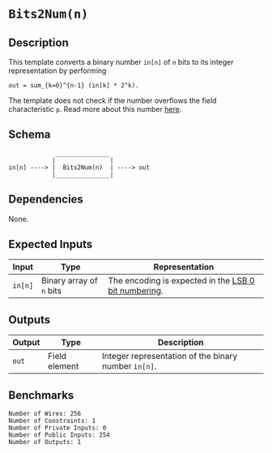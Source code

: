 # `Bits2Num(n)`

## Description

This template converts a binary number `in[n]` of `n` bits to its integer representation by performing
```
out = sum_{k=0}^{n-1} (in[k] * 2^k).
```
The template does not check if the number overflows the field characteristic `p`. Read more about this number [here](../../../../README.md).

## Schema

```
             _______________     
            |               |
in[n] ----> |  Bits2Num(n)  | ----> out
            |_______________|     
```

## Dependencies

None.

## Expected Inputs

| Input              | Type                      | Representation             |
| -------------      | -------------             | -------------      | 
| `in[n]`            | Binary array of `n` bits  | The encoding is expected in the [LSB 0 bit numbering](https://en.wikipedia.org/wiki/Bit_numbering#LSB_0_bit_numbering). |

## Outputs

| Output           | Type          | Description     |
| -------------    | ------------- | ----------      | 
| `out`            | Field element | Integer representation of the binary number `in[n]`.  |

## Benchmarks 

```
Number of Wires: 256
Number of Constraints: 1
Number of Private Inputs: 0
Number of Public Inputs: 254
Number of Outputs: 1
```